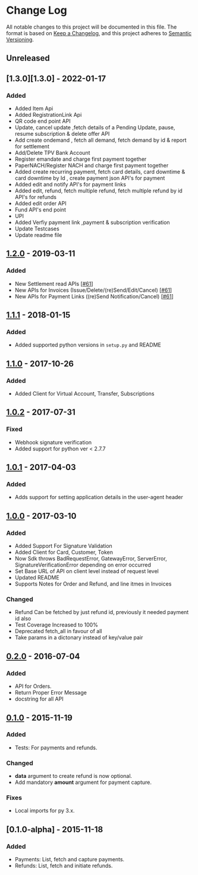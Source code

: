 # Change Log

All notable changes to this project will be documented in this file. The format is based on [Keep a Changelog](https://keepachangelog.com/en/1.0.0/), and this project adheres to [Semantic Versioning](https://semver.org/spec/v2.0.0.html).

## Unreleased

## [1.3.0][1.3.0] - 2022-01-17

### Added
- Added Item Api
- Added RegistrationLink Api
- QR code end point API
- Update, cancel update ,fetch details of a Pending Update, pause, resume subscription & delete offer API
- Add create ondemand , fetch all demand, fetch demand by id & report for settlement 
- Add/Delete TPV Bank Account 
- Register emandate and charge first payment together 
- PaperNACH/Register NACH and charge first payment together 
- Added create recurring payment, fetch card details, card downtime & card downtime by Id , create payment json API's for payment
- Added edit and notify API's for payment links 
- Added edit, refund, fetch multiple refund, fetch multiple refund by id API's for refunds 
- Added edit order API 
- Fund API's end point 
- UPI 
- Added Verfiy payment link ,payment & subscription verification 
- Update Testcases
- Update readme file 

## [1.2.0][1.2.0] - 2019-03-11

### Added

-   New Settlement read APIs [[#61](https://github.com/razorpay/razorpay-python/pull/61)]
-   New APIs for Invoices (Issue/Delete/(re)Send/Edit/Cancel) [[#61](https://github.com/razorpay/razorpay-python/pull/61)]
-   New APIs for Payment Links ((re)Send Notification/Cancel) [[#61](https://github.com/razorpay/razorpay-python/pull/61)]

## [1.1.1][1.1.1] - 2018-01-15

### Added

-   Added supported python versions in `setup.py` and README

## [1.1.0][1.1.0] - 2017-10-26

### Added

-   Added Client for Virtual Account, Transfer, Subscriptions

## [1.0.2][1.0.2] - 2017-07-31

### Fixed

-   Webhook signature verification
-   Added support for python ver < 2.7.7

## [1.0.1][1.0.1] - 2017-04-03

### Added

-   Adds support for setting application details in the user-agent header

## [1.0.0][1.0.0] - 2017-03-10

### Added

-   Added Support For Signature Validation
-   Added Client for Card, Customer, Token
-   Now Sdk throws BadRequestError, GatewayError, ServerError, SignatureVerificationError depending on error occurred
-   Set Base URL of API on client level instead of request level
-   Updated README
-   Supports Notes for Order and Refund, and line itmes in Invoices

### Changed

-   Refund Can be fetched by just refund id, previously it needed payment id also
-   Test Coverage Increased to 100%
-   Deprecated fetch_all in favour of all
-   Take params in a dictonary instead of key/value pair

## [0.2.0][0.2.0] - 2016-07-04

### Added

-   API for Orders.
-   Return Proper Error Message
-   docstring for all API

## [0.1.0][0.1.0] - 2015-11-19

### Added

-   Tests: For payments and refunds.

### Changed

-   **data** argument to create refund is now optional.
-   Add mandatory **amount** argument for payment capture.

### Fixes

-   Local imports for py 3.x.

## [0.1.0-alpha] - 2015-11-18

### Added

-   Payments: List, fetch and capture payments.
-   Refunds: List, fetch and initiate refunds.

[unreleased]: https://github.com/razorpay/razorpay-python/compare/1.2.0...HEAD
[1.2.0]: https://github.com/razorpay/razorpay-python/compare/1.1.1...1.2.0
[1.1.1]: https://github.com/razorpay/razorpay-python/compare/1.1.0...1.1.1
[1.1.0]: https://github.com/razorpay/razorpay-python/compare/1.0.2...1.1.0
[1.0.2]: https://github.com/razorpay/razorpay-python/compare/1.0.1...1.0.2
[1.0.1]: https://github.com/razorpay/razorpay-python/compare/1.0.0...1.0.1
[1.0.0]: https://github.com/razorpay/razorpay-python/compare/0.2.0...1.0.0
[0.2.0]: https://github.com/razorpay/razorpay-python/compare/0.1.0...0.2.0
[0.1.0]: https://github.com/razorpay/razorpay-python/compare/0.1.0-alpha...0.1.0
